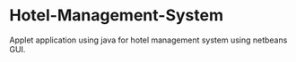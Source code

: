 # Hotel-Management-System
Applet application using java for hotel management system using netbeans GUI.
